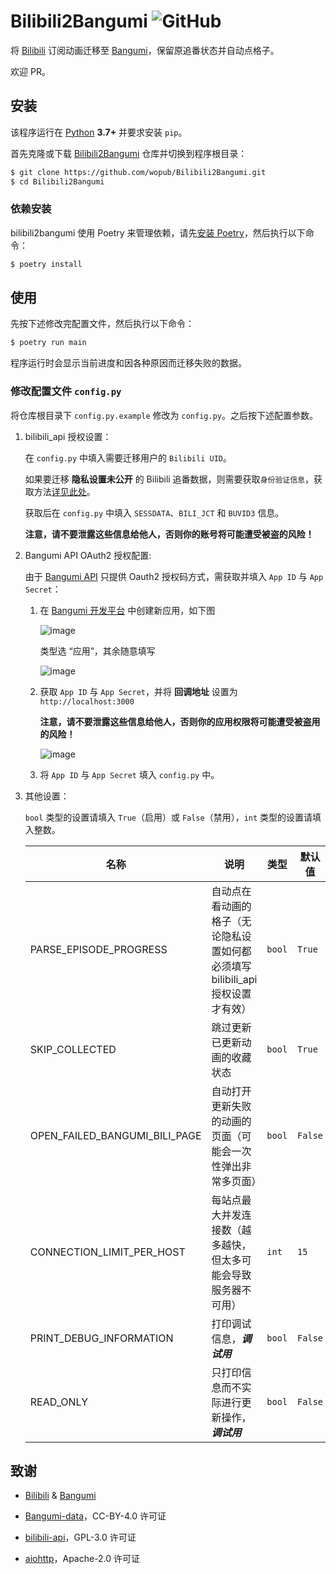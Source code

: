 # Bilibili2Bangumi ![GitHub](https://img.shields.io/github/license/wopub/Bilibili2Bangumi)

将 [Bilibili](https://www.bilibili.com/) 订阅动画迁移至 [Bangumi](https://bgm.tv/)，保留原追番状态并自动点格子。

欢迎 PR。

## 安装

该程序运行在 [Python](https://www.python.org/) **3.7+** 并要求安装 `pip`。

首先克隆或下载 [Bilibili2Bangumi](https://github.com/wopub/Bilibili2Bangumi) 仓库并切换到程序根目录：

```sh
$ git clone https://github.com/wopub/Bilibili2Bangumi.git
$ cd Bilibili2Bangumi
```

### 依赖安装

bilibili2bangumi 使用 Poetry 来管理依赖，请先[安装 Poetry](https://python-poetry.org/docs/#installation)，然后执行以下命令：

```sh
$ poetry install
```

## 使用

先按下述修改完配置文件，然后执行以下命令：
   
```sh
$ poetry run main
```

程序运行时会显示当前进度和因各种原因而迁移失败的数据。

### 修改配置文件 `config.py`

将仓库根目录下 `config.py.example` 修改为 `config.py`。之后按下述配置参数。

1. bilibili_api 授权设置：
   
   在 `config.py` 中填入需要迁移用户的 `Bilibili UID`。
   
   如果要迁移 **隐私设置未公开** 的 Bilibili 追番数据，则需要获取`身份验证信息`，获取方法[详见此处](https://www.passkou.com/bilibili-api/#/get-credential)。
   
   获取后在 `config.py` 中填入 `SESSDATA`、`BILI_JCT` 和 `BUVID3` 信息。

   **注意，请不要泄露这些信息给他人，否则你的账号将可能遭受被盗的风险！**

2. Bangumi API OAuth2 授权配置:
   
   由于 [Bangumi API](https://github.com/bangumi/api/blob/master/docs-raw/How-to-Auth.md) 只提供 Oauth2 授权码方式，需获取并填入 `App ID` 与 `App Secret`：
   
   1. 在 [Bangumi 开发平台](https://bgm.tv/dev/app) 中创建新应用，如下图
   
      ![image](https://user-images.githubusercontent.com/37031767/116994802-c669cc80-ad0b-11eb-9033-f60de4e2471c.png)
      
      类型选 “应用”，其余随意填写
      
      ![image](https://user-images.githubusercontent.com/37031767/116995199-59a30200-ad0c-11eb-99f7-ef361a26e901.png)
   
   
   2. 获取 `App ID` 与 `App Secret`，并将 **回调地址** 设置为 `http://localhost:3000`
      
      **注意，请不要泄露这些信息给他人，否则你的应用权限将可能遭受被盗用的风险！**
   
      ![image](https://user-images.githubusercontent.com/37031767/116995932-493f5700-ad0d-11eb-8403-680840a04023.png)
    
   3. 将 `App ID` 与 `App Secret` 填入 `config.py` 中。

3. 其他设置：
   
   `bool` 类型的设置请填入 `True`（启用）或 `False`（禁用），`int` 类型的设置请填入整数。

   | 名称                          | 说明                                                                           | 类型   | 默认值  |
   | ----------------------------- | ------------------------------------------------------------------------------ | ------ | ------- |
   | PARSE_EPISODE_PROGRESS        | 自动点在看动画的格子（无论隐私设置如何都必须填写 bilibili_api 授权设置才有效） | `bool` | `True`  |
   | SKIP_COLLECTED                | 跳过更新已更新动画的收藏状态                                                   | `bool` | `True`  |
   | OPEN_FAILED_BANGUMI_BILI_PAGE | 自动打开更新失败的动画的页面（可能会一次性弹出非常多页面）                     | `bool` | `False` |
   | CONNECTION_LIMIT_PER_HOST     | 每站点最大并发连接数（越多越快，但太多可能会导致服务器不可用）                 | `int`  | `15`    |
   | PRINT_DEBUG_INFORMATION       | 打印调试信息，***调试用***                                                       | `bool` | `False` |
   | READ_ONLY                     | 只打印信息而不实际进行更新操作，***调试用***                                     | `bool` | `False` |

## 致谢

- [Bilibili](https://www.bilibili.com/) & [Bangumi](https://bgm.tv/)

- [Bangumi-data](https://github.com/bangumi-data/bangumi-data)，CC-BY-4.0 许可证

- [bilibili-api](https://github.com/Passkou/bilibili-api)，GPL-3.0 许可证

- [aiohttp](https://github.com/aio-libs/aiohttp)，Apache-2.0 许可证